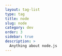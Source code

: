 ```yaml
---
layout: tag-list
type: tag
title: node
slug: node
category: dev
order: 3
sidebar: true
description: >
  Anything about node.js
---
```

